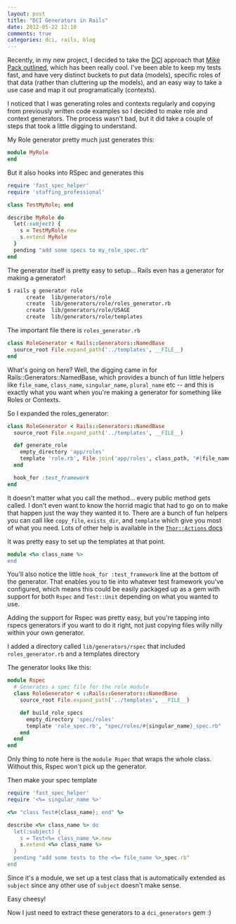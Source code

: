 ```yaml
---
layout: post
title: "DCI Generators in Rails"
date: 2012-05-22 12:10
comments: true
categories: dci, rails, blog
---
```


Recently, in my new project, I decided to take the [DCI](http://en.wikipedia.org/wiki/Data,_context_and_interaction) approach that [Mike Pack outlined](http://mikepackdev.com/blog_posts/24-the-right-way-to-code-dci-in-ruby), which has been really cool.  I've been able to keep my tests fast, and have very distinct buckets to put data (models), specific roles of that data (rather than cluttering up the models), and an easy way to take a use case and map it out programatically (contexts).  

I noticed that I was generating roles and contexts regularly and copying from previously written code examples so I decided to make role and context generators.  The process wasn't bad, but it did take a couple of steps that took a little digging to understand.

My Role generator pretty much just generates this:
``` ruby my_role.rb
module MyRole
end
```

But it also hooks into RSpec and generates this
``` ruby my_role_spec.rb
require 'fast_spec_helper'
require 'staffing_professional'

class TestMyRole; end

describe MyRole do
  let(:subject) {
    s = TestMyRole.new
    s.extend MyRole
  }
  pending "add some specs to my_role_spec.rb"
end
```

The generator itself is pretty easy to setup... Rails even has a generator for making a generator!

``` bash
$ rails g generator role
      create  lib/generators/role
      create  lib/generators/role/roles_generator.rb
      create  lib/generators/role/USAGE
      create  lib/generators/role/templates
```

The important file there is <code>roles_generator.rb</code>

``` ruby roles_generator.rb
class RoleGenerator < Rails::Generators::NamedBase
  source_root File.expand_path('../templates', __FILE__)
end
```

What's going on here?  Well, the digging came in for Rails::Generators::NamedBase, which provides a bunch of fun little helpers like <code>file_name</code>, <code>class_name</code>, <code>singular_name</code>, <code>plural_name</code> etc -- and this is exactly what you want when you're making a generator for something like Roles or Contexts.  

So I expanded the roles_generator:
``` ruby rails_generator.rb
class RoleGenerator < Rails::Generators::NamedBase
  source_root File.expand_path('../templates', __FILE__)

  def generate_role
    empty_directory 'app/roles'
    template 'role.rb', File.join('app/roles', class_path, "#{file_name}.rb")
  end

  hook_for :test_framework
end
```

It doesn't matter what you call the method... every public method gets called. I don't even want to know the horrid magic that had to go on to make that happen just the way they wanted it to.  There are a bunch of fun helpers you can call like <code>copy_file</code>, <code>exists_dir</code>, and <code>template</code> which give you most of what you need.  Lots of other help is available in the [<code>Thor::Actions</code> docs](http://textmate.rubyforge.org/thor/Thor/Actions.html)

It was pretty easy to set up the templates at that point. 

``` ruby templates/role.rb
module <%= class_name %>
end
```

You'll also notice the little <code>hook_for :test_framework</code> line at the bottom of the generator.  That enables you to tie into whatever test framework you've configured, which means this could be easily packaged up as a gem with support for both <code>Rspec</code> and <code>Test::Unit</code> depending on what you wanted to use.

Adding the support for Rspec was pretty easy, but you're tapping into rspecs generators if you want to do it right, not just copying files willy nilly within your own generator.

I added a directory called <code>lib/generators/rspec</code> that included <code>roles_generator.rb</code> and a templates directory

The generator looks like this:
``` ruby rspec/roles_generator.rb
module Rspec
  # Generates a spec file for the role module
  class RoleGenerator < ::Rails::Generators::NamedBase
    source_root File.expand_path('../templates', __FILE__)

    def build_role_specs
      empty_directory 'spec/roles'
      template 'role_spec.rb', "spec/roles/#{singular_name}_spec.rb"
    end
  end
end
```

Only thing to note here is the <code>module Rspec</code> that wraps the whole class.  Without this, Rspec won't pick up the generator.

Then make your spec template

``` ruby rspec/templates/role_spec.rb
require 'fast_spec_helper'
require '<%= singular_name %>'

<%= "class Test#{class_name}; end" %>

describe <%= class_name %> do
  let(:subject) {
    s = Test<%= class_name %>.new
    s.extend <%= class_name %>
  }
  pending "add some tests to the <%= file_name %>_spec.rb"
end
```

Since it's a module, we set up a test class that is automatically extended as <code>subject</code> since any other use of <code>subject</code> doesn't make sense.

Easy cheesy!  

Now I just need to extract these generators to a <code>dci_generators</code> gem :)